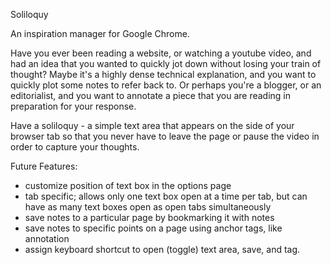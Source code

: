 Soliloquy

An inspiration manager for Google Chrome. 

Have you ever been reading a website, or watching a youtube video, and had an idea that you wanted to quickly jot down without losing your train of thought? Maybe it's a highly dense technical explanation, and you want to quickly plot some notes to refer back to. Or perhaps you're a blogger, or an editorialist, and you want to annotate a piece that you are reading in preparation for your response.  

Have a soliloquy - a simple text area that appears on the side of your browser tab so that you never have to leave the page or pause the video in order to capture your thoughts.


Future Features:

  - customize position of text box in the options page
  - tab specific; allows only one text box open at a time per tab, but can have as many text boxes open as open tabs simultaneously
  - save notes to a particular page by bookmarking it with notes 
  - save notes to specific points on a page using anchor tags, like annotation 
  - assign keyboard shortcut to open (toggle) text area, save, and tag.

